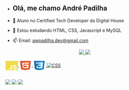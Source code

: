 - ## Olá, me chamo André Padilha

- 🌱 Aluno no Certified Tech Developer da Digital House
- 🔭 Estou estudando HTML, CSS, Javascript e MySQL 
- 📫 Email: awpadilha.dev@gmail.com

<!---
awpadilha/awpadilha is a ✨ special ✨ repository because its `README.md` (this file) appears on your GitHub profile.
You can click the Preview link to take a look at your changes.
--->

<div align="center">
  <a href="https://github.com/awpadilha">
  <img height="160em" src="https://github-readme-stats.vercel.app/api?username=awpadilha&show_icons=true&title_color=fff&icon_color=37aaff&text_color=f8f8f2&bg_color=171c24&count_private=true"/>
  <img height="160em" src="https://github-readme-stats.vercel.app/api/top-langs/?username=awpadilha&layout=compact&title_color=fff&text_color=f8f8f2&hide=java&bg_color=171c24"/>
</div>
  
<div style="display: inline_block"><br>
  <img align="center" alt="Js" height="30" width="40" src="https://raw.githubusercontent.com/devicons/devicon/master/icons/javascript/javascript-plain.svg">
  <img align="center" alt="HTML" height="30" width="40" src="https://raw.githubusercontent.com/devicons/devicon/master/icons/html5/html5-original.svg">
  <img align="center" alt="CSS" height="30" width="40" src="https://raw.githubusercontent.com/devicons/devicon/master/icons/css3/css3-original.svg">
  <img align="center" alt="CSS" height="30" width="40" src="https://cdn.jsdelivr.net/gh/devicons/devicon/icons/mysql/mysql-original-wordmark.svg" />
</div>
 
 ## 
  
<div>
  <a href="https://instagram.com/awpadilha" target="_blank"><img src="https://img.shields.io/badge/-Instagram-%23E4405F?style=for-the-badge&logo=instagram&logoColor=white" target="_blank"></a> 
  <a href = "mailto:awpadilha.dev@gmail.com"><img src="https://img.shields.io/badge/-Gmail-D14836?style=for-the-badge&logo=gmail&logoColor=white" target="_blank"></a>
  <a href="https://www.linkedin.com/in/awpadilha" target="_blank"><img src="https://img.shields.io/badge/-LinkedIn-%230077B5?style=for-the-badge&logo=linkedin&logoColor=white" target="_blank"></a>   

</div>
